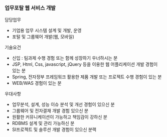 ### 업무포탈 웹 서비스 개발
담당업무  
- 기업용 업무 시스템 설계 및 개발, 운영
- 포털 및 그룹웨어 개발(웹, 모바일)

기술요건  
- 신입 : 팀과제 수행 경험 또는 함께 성장하기 우너하시는 분  
- JSP, Html, Css, javascript, jQuery 등을 이용한 웹 어플리케이션 개발 경험이 있는 분  
- Spring, 전자정부 프레임워크 활용한 제품 개발 또는 프로젝트 수행 경험이 있는 분
- WEB/WAS 경험이 있는 분

우대사항
- 업무분석, 설계, 성능 이슈 분석 및 개선 경험이 있으신 분
- 그룹웨어 및 전자결재 개발 경험 있으신 분
- 원활한 커뮤니케이션이 가능하고 책임감이 강하신 분
- RDBMS 설계 및 관리 가능하신 분
- SI프로젝트 및 솔루션 개발 경험이 있으신 분랙